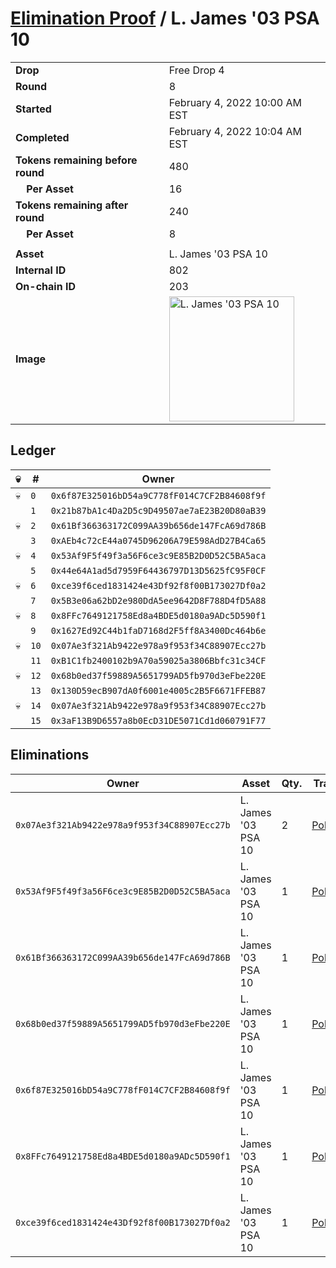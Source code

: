 # [Elimination Proof](./readme.md) / L. James &#039;03 PSA 10

|||
|---|---|
| **Drop** | Free Drop 4 |
| **Round** | 8 |
| **Started** | February 4, 2022 10:00 AM EST |
| **Completed** | February 4, 2022 10:04 AM EST |
| **Tokens remaining before round** | 480 |
| **&nbsp;&nbsp;&nbsp;&nbsp;Per Asset** | 16 |
| **Tokens remaining after round** | 240 |
| **&nbsp;&nbsp;&nbsp;&nbsp;Per Asset** | 8 |
| | |
| **Asset** | L. James &#039;03 PSA 10 |
| **Internal ID** | 802 |
| **On-chain ID** | 203 |
| **Image** | <img src="https://tcdn.blokpax.com/957181fa-d413-439a-91a9-be51abe8d31c/ba8b7d1874f8f11232acc1aa07804d0c9e2d58e8835fa7e76b99487e20fff886.jpg" height="200" alt="L. James &#039;03 PSA 10" /> |

## Ledger

| 💀 | # | Owner |
| --- | --- | --- |
| 💀 | `0` | `0x6f87E325016bD54a9C778fF014C7CF2B84608f9f` |
|  | `1` | `0x21b87bA1c4Da2D5c9D49507ae7aE23B20D80aB39` |
| 💀 | `2` | `0x61Bf366363172C099AA39b656de147FcA69d786B` |
|  | `3` | `0xAEb4c72cE44a0745D96206A79E598AdD27B4Ca65` |
| 💀 | `4` | `0x53Af9F5f49f3a56F6ce3c9E85B2D0D52C5BA5aca` |
|  | `5` | `0x44e64A1ad5d7959F64436797D13D5625fC95F0CF` |
| 💀 | `6` | `0xce39f6ced1831424e43Df92f8f00B173027Df0a2` |
|  | `7` | `0x5B3e06a62bD2e980DdA5ee9642D8F788D4fD5A88` |
| 💀 | `8` | `0x8FFc7649121758Ed8a4BDE5d0180a9ADc5D590f1` |
|  | `9` | `0x1627Ed92C44b1faD7168d2F5ff8A3400Dc464b6e` |
| 💀 | `10` | `0x07Ae3f321Ab9422e978a9f953f34C88907Ecc27b` |
|  | `11` | `0xB1C1fb2400102b9A70a59025a3806Bbfc31c34CF` |
| 💀 | `12` | `0x68b0ed37f59889A5651799AD5fb970d3eFbe220E` |
|  | `13` | `0x130D59ecB907dA0f6001e4005c2B5F6671FFEB87` |
| 💀 | `14` | `0x07Ae3f321Ab9422e978a9f953f34C88907Ecc27b` |
|  | `15` | `0x3aF13B9D6557a8b0EcD31DE5071Cd1d060791F77` |


## Eliminations

| Owner | Asset | Qty. | Transaction |
| --- | --- | --- | --- |
| `0x07Ae3f321Ab9422e978a9f953f34C88907Ecc27b` | L. James '03 PSA 10 | 2 | [Polygonscan](https://polygonscan.com/tx/0xda46c4dcc71c27f44f18d29cf312170a29bd2dd0a0362426262d1620c4ac64a7) |
| `0x53Af9F5f49f3a56F6ce3c9E85B2D0D52C5BA5aca` | L. James '03 PSA 10 | 1 | [Polygonscan](https://polygonscan.com/tx/0xecbd7e58fbcfc8986d42aff86a39347e7dd4723b57f441c5db2f9aef5f7d9309) |
| `0x61Bf366363172C099AA39b656de147FcA69d786B` | L. James '03 PSA 10 | 1 | [Polygonscan](https://polygonscan.com/tx/0xedcee9d037f0b43586aa90586bb506d2c0cac9458fb856330a4e363625f7a7c4) |
| `0x68b0ed37f59889A5651799AD5fb970d3eFbe220E` | L. James '03 PSA 10 | 1 | [Polygonscan](https://polygonscan.com/tx/0x2b3c8019d87d5ed9bcacf8ee17bff7590362493a67dd97aede5b804383fb72b5) |
| `0x6f87E325016bD54a9C778fF014C7CF2B84608f9f` | L. James '03 PSA 10 | 1 | [Polygonscan](https://polygonscan.com/tx/0xa0b4af4c5b22eee7b84b4da68133f22f216ad54b39c64e2d53220624f32c11f5) |
| `0x8FFc7649121758Ed8a4BDE5d0180a9ADc5D590f1` | L. James '03 PSA 10 | 1 | [Polygonscan](https://polygonscan.com/tx/0x9c6cc06792b43d152cd926362370e92565486c69638bfd2bab8a48ce132016a4) |
| `0xce39f6ced1831424e43Df92f8f00B173027Df0a2` | L. James '03 PSA 10 | 1 | [Polygonscan](https://polygonscan.com/tx/0x2873aeeeac28d3a9b5098e5532aa9328a52ea1068b68d53012e9aef0fda59d59) |
